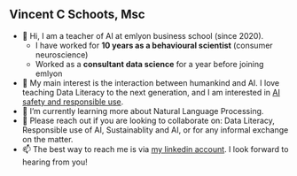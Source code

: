 ## Vincent C Schoots, Msc

- 👋 Hi, I am a teacher of AI at emlyon business school (since 2020).
  - I have worked for **10 years as a behavioural scientist** (consumer neuroscience)
  - Worked as a **consultant data science** for a year before joining emlyon
- 👀 My main interest is the interaction between humankind and AI. I love teaching Data Literacy to the next generation, and I am interested in [AI safety and responsible use](https://80000hours.org/problem-profiles/positively-shaping-artificial-intelligence/).
- 🌱 I’m currently learning more about Natural Language Processing.
- 💞️ Please reach out if you are looking to collaborate on: Data Literacy, Responsible use of AI, Sustainablity and AI, or for any informal exchange on the matter.
- 📫 The best way to reach me is via [my linkedin account](www.linkedin.com/in/vincent-schoots). I look forward to hearing from you!

<!---
VCSchoots/VCSchoots is a ✨ special ✨ repository because its `README.md` (this file) appears on your GitHub profile.
You can click the Preview link to take a look at your changes.
--->
